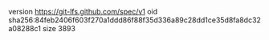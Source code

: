 version https://git-lfs.github.com/spec/v1
oid sha256:84feb2406f603f270a1ddd86f88f35d336a89c28dd1ce35d8fa8dc32a08288c1
size 3893
